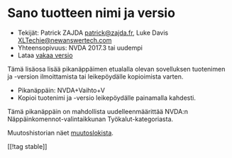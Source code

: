 # Sano tuotteen nimi ja versio #

* Tekijät: Patrick ZAJDA <patrick@zajda.fr>, Luke Davis
  <XLTechie@newanswertech.com>
* Yhteensopivuus: NVDA 2017.3 tai uudempi
* Lataa [vakaa versio][1]

Tämä lisäosa lisää pikanäppäimen etualalla olevan sovelluksen tuotenimen ja
-version ilmoittamista tai leikepöydälle kopioimista varten.

* Pikanäppäin: NVDA+Vaihto+V
* Kopioi tuotenimi ja -versio leikepöydälle painamalla kahdesti.

Tämä pikanäppäin on mahdollista uudelleenmäärittää NVDA:n
Näppäinkomennot-valintaikkunan Työkalut-kategoriasta.

Muutoshistorian näet
[muutoslokista](https://github.com/opensourcesys/sayProductNameAndVersion/blob/master/changelog.md#readme).

[[!tag stable]]

[1]:
https://www.nvaccess.org/addonStore/legacy?file=sayProductNameAndVersion
